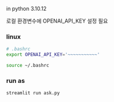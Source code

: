 in python 3.10.12

로컬 환경변수에 OPENAI_API_KEY 설정 필요
### linux 
``` sh
# .bashrc
export OPENAI_API_KEY='~~~~~~~~~~~'
```

``` sh
source ~/.bashrc
```

### run as
``` sh
streamlit run ask.py
```
